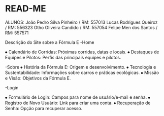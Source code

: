 # READ-ME

ALUNOS:
João Pedro Silva Pinheiro / RM: 557013
Lucas Rodrigues Queiroz / RM: 556323
Otho Oliveira Candido / RM: 557054
Felipe Men dos Santos / RM: 557571

Descrição do Site sobre a Fórmula E
-Home

⦁	Calendário de Corridas: Próximas corridas, datas e locais.
⦁	Destaques de Equipes e Pilotos: Perfis das principais equipes e pilotos.

-Sobre
⦁	História da Fórmula E: Origem e desenvolvimento.
⦁	Tecnologia e Sustentabilidade: Informações sobre carros e práticas ecológicas.
⦁	Missão e Visão: Objetivos da Fórmula E.

-Login

⦁	Formulário de Login: Campos para nome de usuário/e-mail e senha.
⦁	Registro de Novo Usuário: Link para criar uma conta.
⦁	Recuperação de Senha: Opção para recuperar acesso.
